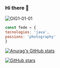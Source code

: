 ### Hi there 👋

![OIG1-01-01](https://user-images.githubusercontent.com/101667265/231547705-409ec2b8-3833-4910-b5e2-8e84527b680c.png)

```js
const fede = {
tecnologies: 'java',
passions: 'photography'
}
```
[![Anurag's GitHub stats](https://github-readme-stats.vercel.app/api?username=FedeCasper)](https://github.com/anuraghazra/github-readme-stats)


<!--
**FedeCasper/FedeCasper** is a ✨ _special_ ✨ repository because its `README.md` (this file) appears on your GitHub profile.

Here are some ideas to get you started:

- 🔭 I’m currently working on ...
- 🌱 I’m currently learning ...
- 👯 I’m looking to collaborate on ...
- 🤔 I’m looking for help with ...
- 💬 Ask me about ...
- 📫 How to reach me: ...
- 😄 Pronouns: ...
- ⚡ Fun fact: ...
-->

[![GitHub stars](https://img.shields.io/github/stars/usuario/repositorio.svg)](https://github.com/usuario/repositorio/stargazers)
